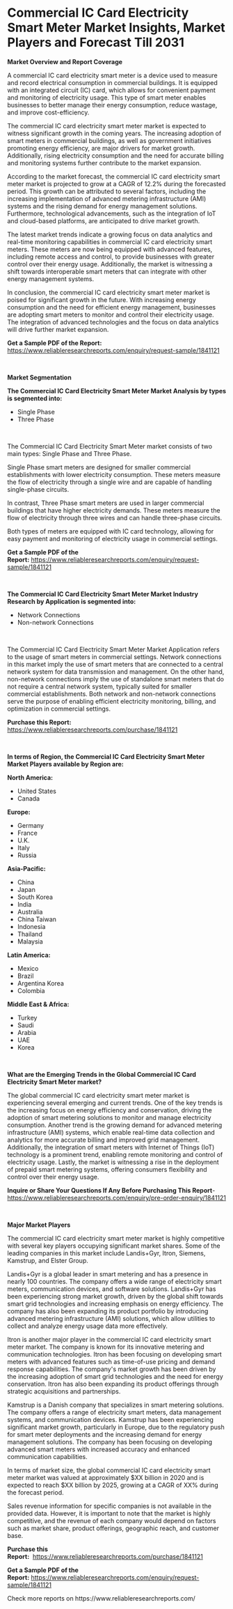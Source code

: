 <p><h1>Commercial IC Card Electricity Smart Meter Market Insights, Market Players and Forecast Till 2031</h1></p><p><strong>Market Overview and Report Coverage</strong></p>
<p><p>A commercial IC card electricity smart meter is a device used to measure and record electrical consumption in commercial buildings. It is equipped with an integrated circuit (IC) card, which allows for convenient payment and monitoring of electricity usage. This type of smart meter enables businesses to better manage their energy consumption, reduce wastage, and improve cost-efficiency.</p><p>The commercial IC card electricity smart meter market is expected to witness significant growth in the coming years. The increasing adoption of smart meters in commercial buildings, as well as government initiatives promoting energy efficiency, are major drivers for market growth. Additionally, rising electricity consumption and the need for accurate billing and monitoring systems further contribute to the market expansion.</p><p>According to the market forecast, the commercial IC card electricity smart meter market is projected to grow at a CAGR of 12.2% during the forecasted period. This growth can be attributed to several factors, including the increasing implementation of advanced metering infrastructure (AMI) systems and the rising demand for energy management solutions. Furthermore, technological advancements, such as the integration of IoT and cloud-based platforms, are anticipated to drive market growth.</p><p>The latest market trends indicate a growing focus on data analytics and real-time monitoring capabilities in commercial IC card electricity smart meters. These meters are now being equipped with advanced features, including remote access and control, to provide businesses with greater control over their energy usage. Additionally, the market is witnessing a shift towards interoperable smart meters that can integrate with other energy management systems.</p><p>In conclusion, the commercial IC card electricity smart meter market is poised for significant growth in the future. With increasing energy consumption and the need for efficient energy management, businesses are adopting smart meters to monitor and control their electricity usage. The integration of advanced technologies and the focus on data analytics will drive further market expansion.</p></p>
<p><strong>Get a Sample PDF of the Report:</strong> <a href="https://www.reliableresearchreports.com/enquiry/request-sample/1841121">https://www.reliableresearchreports.com/enquiry/request-sample/1841121</a></p>
<p>&nbsp;</p>
<p><strong>Market Segmentation</strong></p>
<p><strong>The Commercial IC Card Electricity Smart Meter Market Analysis by types is segmented into:</strong></p>
<p><ul><li>Single Phase</li><li>Three Phase</li></ul></p>
<p>&nbsp;</p>
<p><p>The Commercial IC Card Electricity Smart Meter market consists of two main types: Single Phase and Three Phase. </p><p>Single Phase smart meters are designed for smaller commercial establishments with lower electricity consumption. These meters measure the flow of electricity through a single wire and are capable of handling single-phase circuits.</p><p>In contrast, Three Phase smart meters are used in larger commercial buildings that have higher electricity demands. These meters measure the flow of electricity through three wires and can handle three-phase circuits.</p><p>Both types of meters are equipped with IC card technology, allowing for easy payment and monitoring of electricity usage in commercial settings.</p></p>
<p><strong>Get a Sample PDF of the Report:</strong>&nbsp;<a href="https://www.reliableresearchreports.com/enquiry/request-sample/1841121">https://www.reliableresearchreports.com/enquiry/request-sample/1841121</a></p>
<p>&nbsp;</p>
<p><strong>The Commercial IC Card Electricity Smart Meter Market Industry Research by Application is segmented into:</strong></p>
<p><ul><li>Network Connections</li><li>Non-network Connections</li></ul></p>
<p>&nbsp;</p>
<p><p>The Commercial IC Card Electricity Smart Meter Market Application refers to the usage of smart meters in commercial settings. Network connections in this market imply the use of smart meters that are connected to a central network system for data transmission and management. On the other hand, non-network connections imply the use of standalone smart meters that do not require a central network system, typically suited for smaller commercial establishments. Both network and non-network connections serve the purpose of enabling efficient electricity monitoring, billing, and optimization in commercial settings.</p></p>
<p><strong>Purchase this Report:</strong>&nbsp; <a href="https://www.reliableresearchreports.com/purchase/1841121">https://www.reliableresearchreports.com/purchase/1841121</a></p>
<p>&nbsp;</p>
<p><strong>In terms of Region, the Commercial IC Card Electricity Smart Meter Market Players available by Region are:</strong></p>
<p>
    <p> <strong> North America: </strong>
        <ul>
            <li>United States</li>
            <li>Canada</li>
        </ul>
        </p> 
    <p> <strong> Europe: </strong>
        <ul>
            <li>Germany</li>
            <li>France</li>
            <li>U.K.</li>
            <li>Italy</li>
            <li>Russia</li>
        </ul>
        </p> 
    <p> <strong> Asia-Pacific: </strong>
        <ul>
            <li>China</li>
            <li>Japan</li>
            <li>South Korea</li>
            <li>India</li>
            <li>Australia</li>
            <li>China Taiwan</li>
            <li>Indonesia</li>
            <li>Thailand</li>
            <li>Malaysia</li>
        </ul>
        </p> 
    <p> <strong> Latin America: </strong>
        <ul>
            <li>Mexico</li>
            <li>Brazil</li>
            <li>Argentina Korea</li>
            <li>Colombia</li>
        </ul>
        </p> 
    <p> <strong> Middle East & Africa: </strong>
        <ul>
            <li>Turkey</li>
            <li>Saudi</li>
            <li>Arabia</li>
            <li>UAE</li>
            <li>Korea</li>
        </ul>
    </p>
    </p>
<p>&nbsp;</p>
<p><strong>What are the Emerging Trends in the Global Commercial IC Card Electricity Smart Meter market?</strong></p>
<p><p>The global commercial IC card electricity smart meter market is experiencing several emerging and current trends. One of the key trends is the increasing focus on energy efficiency and conservation, driving the adoption of smart metering solutions to monitor and manage electricity consumption. Another trend is the growing demand for advanced metering infrastructure (AMI) systems, which enable real-time data collection and analytics for more accurate billing and improved grid management. Additionally, the integration of smart meters with Internet of Things (IoT) technology is a prominent trend, enabling remote monitoring and control of electricity usage. Lastly, the market is witnessing a rise in the deployment of prepaid smart metering systems, offering consumers flexibility and control over their energy usage.</p></p>
<p><strong>Inquire or Share Your Questions If Any Before Purchasing This Report</strong>- <a href="https://www.reliableresearchreports.com/enquiry/pre-order-enquiry/1841121">https://www.reliableresearchreports.com/enquiry/pre-order-enquiry/1841121</a></p>
<p>&nbsp;</p>
<p><strong>Major Market Players</strong></p>
<p><p>The commercial IC card electricity smart meter market is highly competitive with several key players occupying significant market shares. Some of the leading companies in this market include Landis+Gyr, Itron, Siemens, Kamstrup, and Elster Group.</p><p>Landis+Gyr is a global leader in smart metering and has a presence in nearly 100 countries. The company offers a wide range of electricity smart meters, communication devices, and software solutions. Landis+Gyr has been experiencing strong market growth, driven by the global shift towards smart grid technologies and increasing emphasis on energy efficiency. The company has also been expanding its product portfolio by introducing advanced metering infrastructure (AMI) solutions, which allow utilities to collect and analyze energy usage data more effectively.</p><p>Itron is another major player in the commercial IC card electricity smart meter market. The company is known for its innovative metering and communication technologies. Itron has been focusing on developing smart meters with advanced features such as time-of-use pricing and demand response capabilities. The company's market growth has been driven by the increasing adoption of smart grid technologies and the need for energy conservation. Itron has also been expanding its product offerings through strategic acquisitions and partnerships.</p><p>Kamstrup is a Danish company that specializes in smart metering solutions. The company offers a range of electricity smart meters, data management systems, and communication devices. Kamstrup has been experiencing significant market growth, particularly in Europe, due to the regulatory push for smart meter deployments and the increasing demand for energy management solutions. The company has been focusing on developing advanced smart meters with increased accuracy and enhanced communication capabilities.</p><p>In terms of market size, the global commercial IC card electricity smart meter market was valued at approximately $XX billion in 2020 and is expected to reach $XX billion by 2025, growing at a CAGR of XX% during the forecast period.</p><p>Sales revenue information for specific companies is not available in the provided data. However, it is important to note that the market is highly competitive, and the revenue of each company would depend on factors such as market share, product offerings, geographic reach, and customer base.</p></p>
<p><strong>Purchase this Report:</strong>&nbsp;&nbsp;<a href="https://www.reliableresearchreports.com/purchase/1841121">https://www.reliableresearchreports.com/purchase/1841121</a></p>
<p></p>
<p><strong>Get a Sample PDF of the Report:</strong>&nbsp;<a href="https://www.reliableresearchreports.com/enquiry/request-sample/1841121">https://www.reliableresearchreports.com/enquiry/request-sample/1841121</a></p>
<p>Check more reports on https://www.reliableresearchreports.com/</p>